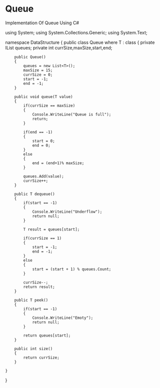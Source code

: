 # Queue
Implementation Of Queue Using C#



using System;
using System.Collections.Generic;
using System.Text;

namespace DataStructure
{
    public class Queue<T> where T : class
    {
        private IList<T> queues;
        private int currSize,maxSize,start,end;

        public Queue()
        {
            queues = new List<T>();
            maxSize = 15;
            currSize = 0;
            start = -1;
            end = -1;
        }  

        public void queue(T value)
        {
            if(currSize == maxSize)
            {
                Console.WriteLine("Queue is full");
                return;
            }

            if(end == -1)
            {
                start = 0;
                end = 0;
            }
            else
            {
                end = (end+1)% maxSize;
            }

            queues.Add(value);
            currSize++;
        }

        public T dequeue()
        {
            if(start == -1)
            {
                Console.WriteLine("Underflow");
                return null;
            }

            T result = queues[start];

            if(currSize == 1)
            {
                start = -1;
                end = -1;
            }
            else
            {
                start = (start + 1) % queues.Count;
            }

            currSize--;
            return result;
        }

        public T peek()
        {
            if(start == -1)
            {
                Console.WriteLine("Emoty");
                return null;
            }

            return queues[start];
        }

        public int size()
        {
            return currSize;
        }

    }
}
